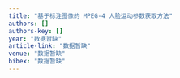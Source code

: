 ```yaml
---
title: "基于标注图像的 MPEG-4 人脸运动参数获取方法"
authors: []
authors-key: []
year: "数据暂缺"
article-link: "数据暂缺"
venue: "数据暂缺"
bibex: "数据暂缺"
---
```


